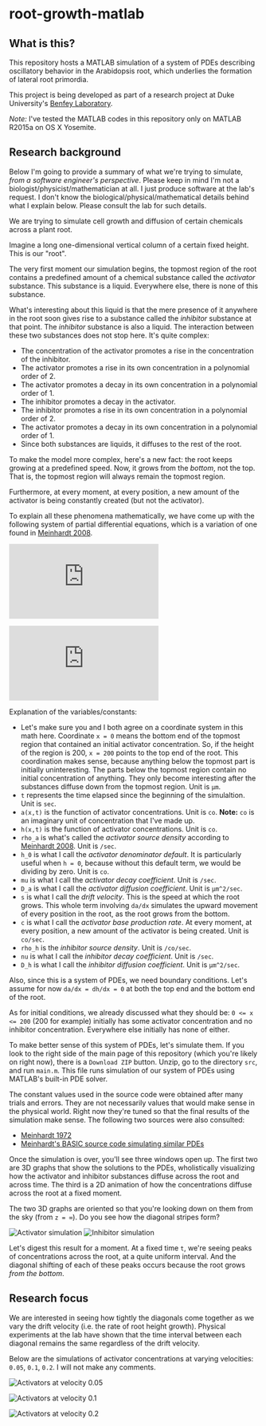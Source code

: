 # root-growth-matlab

## What is this?

This repository hosts a MATLAB simulation of a system of PDEs describing
oscillatory behavior in the Arabidopsis root, which underlies the formation of
lateral root primordia.

This project is being developed as part of a research project at Duke
University's [Benfey Laboratory](http://sites.duke.edu/benfey/).

*Note:* I've tested the MATLAB codes in this repository only on MATLAB R2015a
on OS X Yosemite.

## Research background

Below I'm going to provide a summary of what we're trying to simulate, *from a
software engineer's perspective*.
Please keep in mind I'm not a biologist/physicist/mathematician at all.
I just produce software at the lab's request.
I don't know the biological/physical/mathematical details behind what I explain
below.
Please consult the lab for such details.

We are trying to simulate cell growth and diffusion of certain chemicals across
a plant root.

Imagine a long one-dimensional vertical column of a certain fixed height.
This is our "root".

The very first moment our simulation begins, the topmost region of the root
contains a predefined amount of a chemical substance called the *activator*
substance.
This substance is a liquid.
Everywhere else, there is none of this substance.

What's interesting about this liquid is that the mere presence of it anywhere
in the root soon gives rise to a substance called the *inhibitor* substance at
that point.
The *inhibitor* substance is also a liquid.
The interaction between these two substances does not stop here.
It's quite complex:
- The concentration of the activator promotes a rise in the concentration of
the inhibitor.
- The activator promotes a rise in its own concentration in a polynomial order
of 2.
- The activator promotes a decay in its own concentration in a polynomial order
of 1.
- The inhibitor promotes a decay in the activator.
- The inhibitor promotes a rise in its own concentration in a polynomial order
of 2.
- The activator promotes a decay in its own concentration in a polynomial order
of 1.
- Since both substances are liquids, it diffuses to the rest of the root.

To make the model more complex, here's a new fact: the root keeps growing at a
predefined speed.
Now, it grows from the *bottom*, not the top.
That is, the topmost region will always remain the topmost region.

Furthermore, at every moment, at every position, a new amount of the activator
is being constantly created (but not the activator).

To explain all these phenomena mathematically, we have come up with the
following system of partial differential equations, which is a variation of one
found in [Meinhardt 2008](http://www.ncbi.nlm.nih.gov/pubmed/18023723).

![\frac{\partial a}{\partial t}=\rho_a\frac{a^2}{h+h_0}-\mu a+D_a\frac{\partial^2 a}{\partial x^2}+c](http://latex.codecogs.com/gif.latex?%5Cfrac%7B%5Cpartial%20a%7D%7B%5Cpartial%20t%7D%3D%5Crho_a%5Cfrac%7Ba%5E2%7D%7Bh&plus;h_0%7D-%5Cmu%20a&plus;D_a%5Cfrac%7B%5Cpartial%5E2%20a%7D%7B%5Cpartial%20x%5E2%7D&plus;c "The activator PDE")

![\frac{\partial h}{\partial t}=\rho_h a^2-\nu h+D_h\frac{\partial^2 h}{\partial x^2}](http://latex.codecogs.com/gif.latex?%5Cfrac%7B%5Cpartial%20h%7D%7B%5Cpartial%20t%7D%3D%5Crho_h%20a%5E2-%5Cnu%20h&plus;D_h%5Cfrac%7B%5Cpartial%5E2%20h%7D%7B%5Cpartial%20x%5E2%7D "The inhibitor PDE")

Explanation of the variables/constants:
- Let's make sure you and I both agree on a coordinate system in this math here.
Coordinate `x = 0` means the bottom end of the topmost region that contained an
initial activator concentration.
So, if the height of the region is 200, `x = 200` points to the top end of the
root.
This coordination makes sense, because anything below the topmost part is
initially uninteresting.
The parts below the topmost region contain no initial concentration of anything.
They only become interesting after the substances diffuse down from the topmost
region.
Unit is `µm`.
- `t` represents the time elapsed since the beginning of the simulaltion.
Unit is `sec`.
- `a(x,t)` is the function of activator concentrations.
Unit is `co`.
**Note:** `co` is an imaginary unit of concentration that I've made up.
- `h(x,t)` is the function of activator concentrations.
Unit is `co`.
- `rho_a` is what's called the *activator source density* according to
[Meinhardt 2008](http://www.ncbi.nlm.nih.gov/pubmed/18023723).
Unit is `/sec`.
- `h_0` is what I call the *activator denominator default*.
It is particularly useful when `h = 0`, because without this default term, we
would be dividing by zero.
Unit is `co`.
- `mu` is what I call the *activator decay coefficient*.
Unit is `/sec`.
- `D_a` is what I call the *activator diffusion coefficient*.
Unit is `µm^2/sec`.
- `s` is what I call the *drift velocity*.
This is the speed at which the root grows.
This whole term involving `da/dx` simulates the upward movement of every
position in the root, as the root grows from the bottom.
- `c` is what I call the *activator base production rate*.
At every moment, at every position, a new amount of the activator is being
created.
Unit is `co/sec`.
- `rho_h` is the *inhibitor source density*.
Unit is `/co/sec`.
- `nu` is what I call the *inhibitor decay coefficient*.
Unit is `/sec`.
- `D_h` is what I call the *inhibitor diffusion coefficient*.
Unit is `µm^2/sec`.

Also, since this is a system of PDEs, we need boundary conditions.
Let's assume for now `da/dx = dh/dx = 0` at both the top end and the bottom end
of the root.

As for initial conditions, we already discussed what they should be: `0 <= x <=
200` (200 for example) initially has some activator concentration and no
inhibitor concentration.
Everywhere else initially has none of either.

To make better sense of this system of PDEs, let's simulate them.
If you look to the right side of the main page of this repository (which you're
likely on right now), there is a `Download ZIP` button.
Unzip, go to the directory `src`, and run `main.m`.
This file runs simulation of our system of PDEs using MATLAB's built-in PDE
solver.

The constant values used in the source code were obtained after many trials and
errors.
They are not necessarily values that would make sense in the physical world.
Right now they're tuned so that the final results of the simulation make sense.
The following two sources were also consulted:
- [Meinhardt
1972](http://jxshix.people.wm.edu/2009-harbin-course/classic/gierer-meinhardt-1972.pdf)
- [Meinhardt's BASIC source code simulating similar
PDEs](http://www.eb.tuebingen.mpg.de/research/emeriti/hans-meinhardt/biuprog.html)

Once the simulation is over, you'll see three windows open up.
The first two are 3D graphs that show the solutions to the PDEs, wholistically
visualizing how the activator and inhibitor substances diffuse across the root
and across time.
The third is a 2D animation of how the concentrations diffuse across the root at
a fixed moment.

The two 3D graphs are oriented so that you're looking down on them from the sky
(from `z = ∞`).
Do you see how the diagonal stripes form?

![Activator simulation](asset/activator_velocity0.2.png "Activator simulation")
![Inhibitor simulation](asset/inhibitor_velocity0.2.png "Inhibitor simulation")

Let's digest this result for a moment.
At a fixed time `t`, we're seeing peaks of concentrations across the root, at a
quite uniform interval.
And the diagonal shifting of each of these peaks occurs because the root grows
*from the bottom*.

## Research focus

We are interested in seeing how tightly the diagonals come together as we vary
the drift velocity (i.e. the rate of root height growth).
Physical experiments at the lab have shown that the time interval between each
diagonal remains the same regardless of the drift velocity.

Below are the simulations of activator concentrations at varying velocities:
`0.05`, `0.1`, `0.2`.
I will not make any comments.

![Activators at velocity 0.05](asset/activator_velocity0.05.png
"Activators at velocity 0.05")

![Activators at velocity 0.1](asset/activator_velocity0.1.png
"Activators at velocity 0.1")

![Activators at velocity 0.2](asset/activator_velocity0.2.png
"Activators at velocity 0.2")
